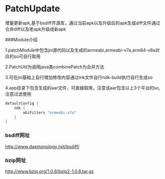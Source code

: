 # PatchUpdate
增量更新apk,基于bsdiff开源库，通过当前apk以及升级后的apk生成diff文件通过合并diff以及老apk升级成新apk

###Module介绍

1.patchModule中包含jni源代码以及生成的armeabi,armeabi-v7a,arm64-v8a对应的so可自行取用

2.PatchUtil为调用java类combinePatch为合并方法

3.可在jni基础上自行增加修改内容通过mk文件自行ndk-build执行自行生成so

4.app目录下包含生成的aar文件，可直接取用，注意该aar包含以上3个平台的so,注意过滤使用

```groovy
defaultConfig {
    ndk {
        abiFilters "armeabi-v7a"
    }
}
```

### bsdiff网址

http://www.daemonology.net/bsdiff/

### bzip网址

http://www.bzip.org/1.0.6/bzip2-1.0.6.tar.gz

